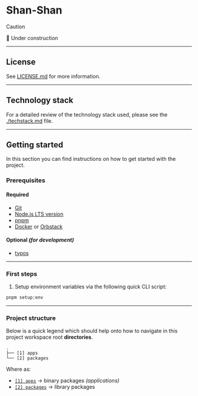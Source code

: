 # Shan-Shan

> [!CAUTION]
> 🚧 Under construction

---

## License

See [LICENSE.md](./LICENSE.md) for more information.

---

## Technology stack

For a detailed review of the technology stack used,
please see the [./techstack.md](./techstack.md) file.

---

## Getting started

In this section you can find instructions on how to get started with the project.

### Prerequisites

#### Required

- [Git](https://git-scm.com)
- [Node.js LTS version](https://nodejs.org)
- [pnpm](https://pnpm.io)
- [Docker](https://www.docker.com) or [Orbstack](https://orbstack.dev)

#### Optional _(for development)_

- [typos](https://github.com/crates-ci/typos-cli)

---

### First steps

1. Setup environment variables via the following quick CLI script:

```sh
pnpm setup:env
```

---

### Project structure

Below is a quick legend which should help onto
how to navigate in this project workspace root **directories**.

```text
.
├── [1] apps
└── [2] packages
```

Where as:

- [`[1] apps`](/apps/README.md) -> binary packages _(applications)_
- [`[2] packages`](./packages/README.md) -> library packages
